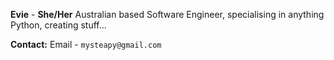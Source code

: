 **Evie** - **She/Her**
Australian based Software Engineer, specialising in anything Python, creating stuff...

**Contact:**
Email - `mysteapy@gmail.com`
